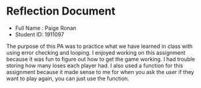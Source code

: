 # Reflection Document

* Full Name :  Paige Ronan
* Student ID:  1911097

The purpose of this PA was to practice what we have learned in class with using error checking and looping. I enjoyed 
working on this assignment because it was fun to figure out how to get the game working. I had trouble storing how many 
loses each player had. I also used a function for this assignment because it made sense to me for when you ask the user 
if they want to play again, you can just use the function. 



